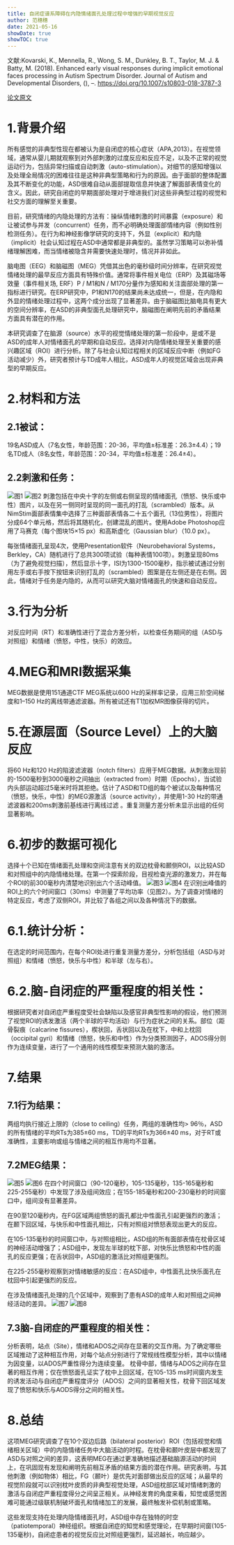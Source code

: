 ```yaml
---
title: 自闭症谱系障碍在内隐情绪面孔处理过程中增强的早期视觉反应
author: 范穗穗
date: 2021-05-16
showDate: true
showTOC: true
---
```

文献:Kovarski, K., Mennella, R., Wong, S. M., Dunkley, B. T., Taylor, M. J. & Batty, M. (2018). Enhanced early visual responses during implicit emotional faces processing in Autism Spectrum Disorder. Journal of Autism and Developmental Disorders, (), –.
https://doi.org/10.1007/s10803-018-3787-3

[论文原文](../Source_Files/2021-05-16-FSS2.Pdf)
# 1.背景介绍
 所有感觉的非典型性现在都被认为是自闭症的核心症状（APA,2013）。在视觉领域，通常从婴儿期就观察到对外部刺激的过度反应和反应不足，以及不正常的视觉运动行为，包括异常扫描或自动刺激（auto-stimulation）。对细节的感知增强以及处理全局情况的困难往往是这种非典型策略和行为的原因。由于面部的整体配置及其不断变化的功能，ASD很难自动从面部提取信息并快速了解面部表情变化的含义。因此，研究自闭症的早期面部处理对于增进我们对这些非典型过程的视觉和社交方面的理解至关重要。
 
目前，研究情绪的内隐处理的方法有：操纵情绪刺激的时间暴露（exposure）和让被试参与并发（concurrent）任务，而不必明确处理面部情绪内容（例如性别检测任务）。在行为和神经影像学研究的支持下，外显（explicit）和内隐（implicit）社会认知过程在ASD中通常都是非典型的。虽然学习策略可以弥补情绪理解困难，而当情绪被隐含并需要快速处理时，情况并非如此。

脑电图（EEG）和脑磁图（MEG）凭借其出色的毫秒级时间分辨率，在研究视觉情绪处理的最早反应方面具有特殊价值。通常将事件相关电位（ERP）及其磁场等效量（事件相关场, ERF）P / M1和N / M170分量作为感知和关注面部处理的第一指标进行研究。在ERP研究中，P1和N170的结果尚未达成统一，但是，在内隐和外显的情绪处理过程中，这两个成分出现了显著差异。由于脑磁图比脑电具有更大的空间分辨率，在ASD的非典型面孔处理研究中，脑磁图在阐明先前的矛盾结果方面具有潜在的作用。

本研究调查了在脑源（source）水平的视觉情绪处理的第一阶段中，是或不是ASD的成年人对情绪面孔的早期和自动反应。选择对内隐情绪处理至关重要的感兴趣区域（ROI）进行分析。除了与社会认知过程相关的区域反应中断（例如FG活动减少）外，研究者预计与TD成年人相比，ASD成年人的视觉区域会出现非典型的早期反应。
# 2.材料和方法
## 2.1被试：
19名ASD成人（7名女性，年龄范围：20-36，平均值±标准差：26.3±4.4）；19名TD成人（8名女性，年龄范围：20-34，平均值±标准差：26.4±4）。
## 2.2刺激和任务：
![图1](../Supporting_Information/2021-05-16-FSS2-Fig1.png)
![图2](../Supporting_Information/2021-05-16-FSS2-Fig2.png)
刺激包括在中央十字的左侧或右侧呈现的情绪面孔（愤怒、快乐或中性）图片，以及在另一侧同时呈现的同一面孔的打乱（scrambled）版本。从NimStim面部表情集中选择了三种面部表情各二十五个面孔（13位男性），将图片分成64个单元格，然后将其随机化，创建混乱的图片。使用Adobe Photoshop应用了马赛克（每个图块15×15 px）和高斯虚化（Gaussian blur）（10.0 px）。

每张情绪面孔呈现4次，使用Presentation软件（Neurobehavioral Systems，Berkley，CA）随机进行了总共300项试验（每种表情100项）。刺激呈现80ms（为了避免视觉扫描），然后显示十字，ISI为1300-1500毫秒，指示被试通过分别用左手或右手按下按钮来识别打乱的（scrambled）图案是在左侧还是在右侧。因此，情绪对于任务是内隐的，从而可以研究大脑对情绪面孔的快速和自动反应。
# 3.行为分析
对反应时间（RT）和准确性进行了混合方差分析，以检查任务期间的组（ASD与对照组）和情绪（愤怒，中性，快乐）的效应。
# 4.MEG和MRI数据采集
MEG数据是使用151通道CTF MEG系统以600 Hz的采样率记录，应用三阶空间梯度和1–150 Hz的离线带通滤波器。所有被试还有T1加权MR图像获得的切片。
# 5.在源层面（Source Level）上的大脑反应
将60 Hz和120 Hz的陷波滤波器（notch filters）应用于MEG数据。从刺激出现前的-1500毫秒到3000毫秒之间抽出（extracted from）时期（Epochs），当试验内头部运动超过5毫米时将其拒绝。估计了ASD和TD组的每个被试以及每种情况（愤怒，快乐，中性）的MEG源激活（source activity），并使用1-30 Hz的带通滤波器和200ms刺激前基线进行离线过滤 。重复测量方差分析未显示出组的任何显著影响。
# 6.初步的数据可视化
选择十个已知在情绪面孔处理和空间注意有关的双边枕骨和颞侧ROI，以比较ASD和对照组中的内隐情绪处理。在第一个探索阶段，目视检查光源的激发力，并在每个ROI的前300毫秒内清楚地识别出六个活动峰值。
![图3](../Supporting_Information/2021-05-16-FSS2-Fig3.png)
![图4](../Supporting_Information/2021-05-16-FSS2-Fig4.png)
在识别出峰值的ROI上的六个时间窗口（30ms）中测量了平均功率（见图2）。为了调查对情绪的特定反应，考虑了双侧ROI，并比较了各组之间以及各种情况下的数据。
# 6.1.统计分析：
在选定的时间范围内，在每个ROI处进行重复测量方差分，分析包括组（ASD与对照组）和情绪（愤怒，快乐与中性）和半球（左与右）。
# 6.2.脑-自闭症的严重程度的相关性：
根据研究者对自闭症严重程度受社会缺陷以及感官非典型性影响的假设，他们预测了视觉ROI的诱发激活（两个半球的平均活动）与行为症状之间的关系。部位（距骨裂痕（calcarine fissures），楔状回，舌状回以及在枕下，中和上枕回（occipital gyri）和情绪（愤怒，快乐和中性）作为分类预测因子，ADOS得分则作为连续变量，进行了一个通用的线性模型来预测大脑的激活。
# 7.结果
## 7.1行为结果：
两组均执行接近上限的（close to ceiling）任务，两组的准确性均> 96％，ASD的所有情绪的平均RTs为385±60 ms，TD的平均RTs为366±40 ms，对于RT或准确性，主要影响或组与情绪之间的相互作用均不显著。
## 7.2MEG结果：
![图5](../Supporting_Information/2021-05-16-FSS2-Fig5.png)
![图6](../Supporting_Information/2021-05-16-FSS2-Fig6.png)
在四个时间窗口（90-120毫秒，105-135毫秒，135-165毫秒和225-255毫秒）中发现了涉及组间效应；在155-185毫秒和200-230毫秒的时间窗口中，组间没有显著差异。

在90至120毫秒内，在FG区域两组愤怒的面孔都比中性面孔引起更强烈的激活；在颞下回区域，与快乐和中性面孔相比，只有对照组对愤怒表现出更大的反应。

在105-135毫秒的时间窗口中，与对照组相比，ASD组的所有面部表情在枕骨区域的神经活动增强了；ASD组中，发现左半球的枕下部，对快乐比愤怒和中性的面孔的反应更强；在舌状回中，ASD组的激活比对照组更强烈。

在225-255毫秒观察到对情绪敏感的反应：在ASD组中，中性面孔比快乐面孔在枕回中引起更强烈的反应。

在涉及情绪面孔处理的几个区域中，观察到了患有ASD的成年人和对照组之间神经活动的差异。
![图7](../Supporting_Information/2021-05-16-FSS2-Fig7.png)
![图8](../Supporting_Information/2021-05-16-FSS2-Fig8.png)
## 7.3脑-自闭症的严重程度的相关性：
分析表明，站点（Site），情绪和ADOS之间存在显著的交互作用。为了确定哪些区域推动了这种相互作用，对每个站点分别进行了常规线性模型分析，其中以情绪为因变量，以ADOS严重性得分为连续变量。
枕骨中部，情绪与ADOS之间存在显著的相互作用；仅在愤怒面孔证实了枕中上回区域，在105-135 ms时间窗内发生的诱发活动与自闭症严重程度评分（ADOS）之间的显著相关性，枕骨下回区域发现了愤怒和快乐与AODS得分之间的相关性。
# 8.总结
这项MEG研究调查了在10个双边后路（bilateral posterior）ROI（包括视觉和情绪相关区域）中的内隐情绪任务中大脑活动的时程。在枕骨和颞叶皮层中都发现了ASD与对照之间的差异，这表明MEG在通过更准确地描述基础脑源活动的时间上，在巩固现有发现和阐明先前相互矛盾的结果方面的潜在作用。研究表明，与其他刺激（例如物体）相比，FG（颞叶）是优先对面部做出反应的区域；从最早的视觉阶段就可以识别枕叶皮质的非典型视觉处理，ASD组枕部区域对情绪刺激的激活与自闭症严重程度得分之间呈正相关。从神经发育的角度来看，知觉或感觉困难可能通过级联机制破坏面孔和情绪加工的发展，最终触发补偿机制或策略。

这些发现支持在处理内隐情绪面孔时，ASD组中存在独特的时空（patiotemporal）神经组织。根据自闭症的知觉和感觉理论，在早期时间窗(105-135毫秒)，自闭症患者的视觉反应比对照组更强烈，延迟越长，响应越少。

